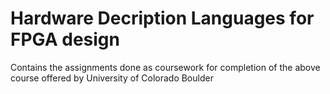# Hardware Decription Languages for FPGA design
Contains the assignments done as coursework for completion of the above course offered by University of Colorado Boulder  
